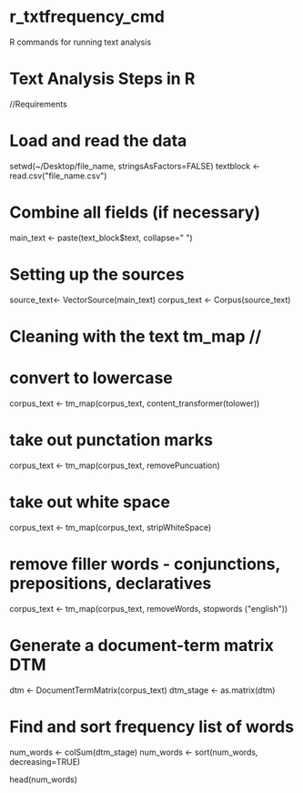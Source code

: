 # r_txtfrequency_cmd
R commands for running text analysis

# Text Analysis Steps in R
//Requirements

# Load and read the data
setwd(~/Desktop/file_name, stringsAsFactors=FALSE)
textblock <- read.csv("file_name.csv")

# Combine all fields (if necessary)
main_text <- paste(text_block$text, collapse=" ")

# Setting up the sources
source_text<- VectorSource(main_text)
corpus_text <- Corpus(source_text)

# Cleaning with the text tm_map //

# convert to lowercase
corpus_text <- tm_map(corpus_text, content_transformer(tolower))
# take out punctation marks
corpus_text <- tm_map(corpus_text, removePuncuation)
# take out white space
corpus_text <- tm_map(corpus_text, stripWhiteSpace)

# remove filler words - conjunctions, prepositions, declaratives
corpus_text <- tm_map(corpus_text, removeWords, stopwords ("english"))

# Generate a document-term matrix DTM
dtm <- DocumentTermMatrix(corpus_text)
dtm_stage <- as.matrix(dtm)

# Find and sort frequency list of words
num_words <- colSum(dtm_stage)
num_words <- sort(num_words, decreasing=TRUE)

head(num_words)
